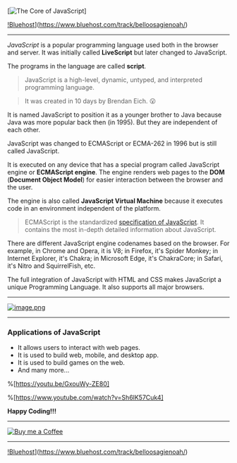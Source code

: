 [![The Core of JavaScript](https://cdn.hashnode.com/res/hashnode/image/upload/v1617277240045/_E9LR-Qpw.png?w=1600&h=840&fit=crop&crop=entropy&auto=compress)]

[!Bluehost](https://bluehost-cdn.com/media/partner/images/belloosagienoah/728x90/728x90BW.png)](https://www.bluehost.com/track/belloosagienoah/)

---
*JavaScript* is a popular programming language used both in the browser and server. It was initially called **LiveScript** but later changed to JavaScript. 

The programs in the language are called **script**.

> JavaScript is a high-level, dynamic, untyped, and interpreted programming language. 

> It was created in 10 days by Brendan Eich. 😮

It is named JavaScript to position it as a younger brother to Java because Java was more popular back then (in 1995). But they are independent of each other.

JavaScript was changed to ECMAScript or ECMA-262 in 1996 but is still called JavaScript.

It is executed on any device that has a special program called JavaScript engine or **ECMAScript engine**. The engine renders web pages to the **DOM** (**Document Object Model**) for easier interaction between the browser and the user.

The engine is also called **JavaScript Virtual Machine** because it executes code in an environment independent of the platform.

> ECMAScript is the standardized [specification of JavaScript](https://www.ecma-international.org/publications/standards/Ecma-262.htm). It contains the most in-depth detailed information about JavaScript.

There are different JavaScript engine codenames based on the browser. For example, in Chrome and Opera, it is V8; in Firefox, it's Spider Monkey; in Internet Explorer, it's Chakra; in Microsoft Edge, it's ChakraCore; in Safari, it's Nitro and SquirrelFish, etc.

The full integration of JavaScript with HTML and CSS makes JavaScript a unique Programming Language. It also supports all major browsers.

---
[![image.png](https://cdn.hashnode.com/res/hashnode/image/upload/v1613668162316/G1zfmhxQd.png)](https://www.cssigniter.com/members/aff/go/belloosagienoah)

---
### Applications of JavaScript
- It allows users to interact with web pages.
- It is used to build web, mobile, and desktop app.
- It is used to build games on the web.
- And many more...

%[https://youtu.be/GxouWy-ZE80]

%[https://www.youtube.com/watch?v=Sh6lK57Cuk4]

**Happy Coding!!!**

---
[![Buy me a Coffee](https://res.cloudinary.com/bizstak/image/upload/v1610317510/ko-fi-trans_fr3su4.png)](https://www.buymeacoffee.com/bellotech)

---

[!Bluehost](https://bluehost-cdn.com/media/partner/images/belloosagienoah/430x288/430x288PW.png)](https://www.bluehost.com/track/belloosagienoah/)

